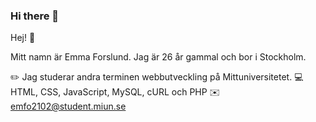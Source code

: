 ### Hi there 👋

Hej! 👋

Mitt namn är Emma Forslund.
Jag är 26 år gammal och bor i Stockholm.

✏️ Jag studerar andra terminen webbutveckling på Mittuniversitetet.
💻 HTML, CSS, JavaScript, MySQL, cURL och PHP
✉️ emfo2102@student.miun.se
